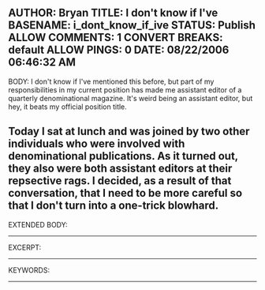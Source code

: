 AUTHOR: Bryan
TITLE: I don't know if I've
BASENAME: i_dont_know_if_ive
STATUS: Publish
ALLOW COMMENTS: 1
CONVERT BREAKS: __default__
ALLOW PINGS: 0
DATE: 08/22/2006 06:46:32 AM
-----
BODY:
I don't know if I've mentioned this before, but part of my responsibilities in my current position has made me assistant editor of a quarterly denominational magazine. It's weird being an assistant editor, but hey, it beats my official position title.

Today I sat at lunch and was joined  by two other individuals who were involved with denominational publications. As it turned out, they also were both assistant editors at their repsective rags. I decided, as a result of that conversation, that I need to be more careful so that I don't turn into a one-trick blowhard.
-----
EXTENDED BODY:

-----
EXCERPT:

-----
KEYWORDS:

-----


